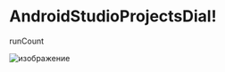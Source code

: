 # AndroidStudioProjectsDial!

runCount


![изображение](https://user-images.githubusercontent.com/55885322/202413425-aec26f6d-4346-4dcd-b68b-fe579b104e3c.jpg)
